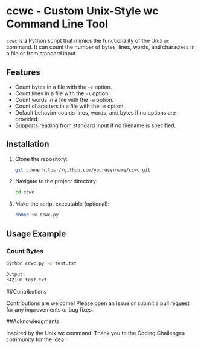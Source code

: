 # ccwc - Custom Unix-Style wc Command Line Tool

`ccwc` is a Python script that mimics the functionality of the Unix `wc` command. It can count the number of bytes, lines, words, and characters in a file or from standard input.

## Features

- Count bytes in a file with the `-c` option.
- Count lines in a file with the `-l` option.
- Count words in a file with the `-w` option.
- Count characters in a file with the `-m` option.
- Default behavior counts lines, words, and bytes if no options are provided.
- Supports reading from standard input if no filename is specified.

## Installation

1. Clone the repository:
    ```sh
    git clone https://github.com/yourusername/ccwc.git
    ```

2. Navigate to the project directory:
    ```sh
    cd ccwc
    ```

3. Make the script executable (optional):
    ```sh
    chmod +x ccwc.py
    ```

## Usage Example

### Count Bytes

```sh
python ccwc.py -c test.txt

Output:
342190 test.txt
```

##Contributions

Contributions are welcome! Please open an issue or submit a pull request for any improvements or bug fixes.

##Acknowledgments

Inspired by the Unix wc command.
Thank you to the Coding Challenges community for the idea.
